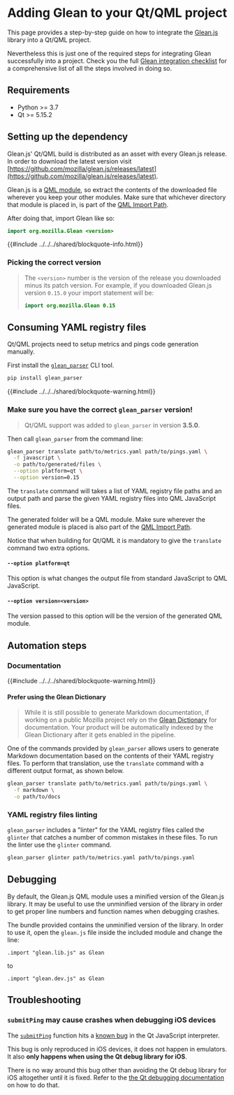 # Adding Glean to your Qt/QML project

This page provides a step-by-step guide on how to integrate the [Glean.js](https://github.com/mozilla/glean.js/) library into a Qt/QML project.

Nevertheless this is just one of the required steps for integrating Glean successfully into a project. Check you the full [Glean integration checklist](./index.md) for a comprehensive list of all the steps involved in doing so.

## Requirements

* Python >= 3.7
* Qt >= 5.15.2

## Setting up the dependency

Glean.js' Qt/QML build is distributed as an asset with every Glean.js release. In order to download
the latest version visit [https://github.com/mozilla/glean.js/releases/latest](https://github.com/mozilla/glean.js/releases/latest).

Glean.js is a [QML module](https://doc.qt.io/qt-5/qtqml-modules-topic.html),
so extract the contents of the downloaded file wherever you keep your other modules.
Make sure that whichever directory that module is placed in, is part of the
[QML Import Path](https://doc.qt.io/qt-5/qtqml-syntax-imports.html#qml-import-path).

After doing that, import Glean like so:

```qml
import org.mozilla.Glean <version>
```

{{#include ../../../shared/blockquote-info.html}}

### Picking the correct version

> The `<version>` number is the version of the release you downloaded minus its patch version.
> For example, if you downloaded Glean.js version `0.15.0` your import statement will be:
>
> ```qml
> import org.mozilla.Glean 0.15
> ```

## Consuming YAML registry files

Qt/QML projects need to setup metrics and pings code generation manually.

First install the [`glean_parser`](https://mozilla.github.io/glean_parser/) CLI tool.

```bash
pip install glean_parser
```

{{#include ../../../shared/blockquote-warning.html}}

### Make sure you have the correct `glean_parser` version!

> Qt/QML support was added to `glean_parser` in version **3.5.0**.

Then call `glean_parser` from the command line:

```bash
glean_parser translate path/to/metrics.yaml path/to/pings.yaml \
  -f javascript \
  -o path/to/generated/files \
  --option platform=qt \
  --option version=0.15
```

The `translate` command will takes a list of YAML registry file paths and an output path and parse
the given YAML registry files into QML JavaScript files.

The generated folder will be a QML module. Make sure wherever the generated module is placed is also
part of the [QML Import Path](https://doc.qt.io/qt-5/qtqml-syntax-imports.html#qml-import-path).

Notice that when building for Qt/QML it is mandatory to give the `translate` command two extra options.

#### `--option platform=qt`

This option is what changes the output file from standard JavaScript to QML JavaScript.

#### `--option version=<version>`

The version passed to this option will be the version of the generated QML module.

## Automation steps

### Documentation

{{#include ../../../shared/blockquote-warning.html}}

#### Prefer using the Glean Dictionary

> While it is still possible to generate Markdown documentation, if working on a public Mozilla project rely on the [Glean Dictionary] for documentation.
> Your product will be automatically indexed by the Glean Dictionary after it gets enabled in the pipeline.

One of the commands provided by `glean_parser` allows users to generate Markdown documentation based
on the contents of their YAML registry files. To perform that translation, use the `translate` command
with a different output format, as shown below.

```bash
glean_parser translate path/to/metrics.yaml path/to/pings.yaml \
  -f markdown \
  -o path/to/docs
```

### YAML registry files linting

`glean_parser` includes a "linter" for the YAML registry files called the `glinter` that catches a
number of common mistakes in these files. To run the linter use the `glinter` command.

```bash
glean_parser glinter path/to/metrics.yaml path/to/pings.yaml
```

[Glean Dictionary]: https://dictionary.telemetry.mozilla.org

## Debugging

By default, the Glean.js QML module uses a minified version of the Glean.js library.
It may be useful to use the unminified version of the library in order to get proper
line numbers and function names when debugging crashes.

The bundle provided contains the unminified version of the library.
In order to use it, open the `glean.js` file inside the included module and change the line:

```
.import "glean.lib.js" as Glean
```

to

```
.import "glean.dev.js" as Glean
```

## Troubleshooting

### `submitPing` may cause crashes when debugging iOS devices

The [`submitPing`](../../reference/pings/index.md) function hits a
[known bug](https://bugreports.qt.io/browse/QTBUG-96788) in the Qt JavaScript interpreter.

This bug is only reproduced in iOS devices, it does not happen in emulators. It also
**only happens when using the Qt debug library for iOS**.

There is no way around this bug other than avoiding the Qt debug library for iOS altogether until
it is fixed. Refer to the [the Qt debugging documentation](https://doc.qt.io/qt-5/debug.html#debugging-in-macos-and-xcode) on how to do that.
